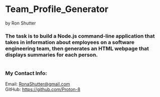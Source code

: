 # Team_Profile_Generator
by Ron Shutter

 ### The task is to build a Node.js command-line application that takes in information about employees on a software engineering team, then generates an HTML webpage that displays summaries for each person.


#

### My Contact Info:

Email: RonaShutter@gmail.com<br>
GitHub: https://github.com/Proton-8

